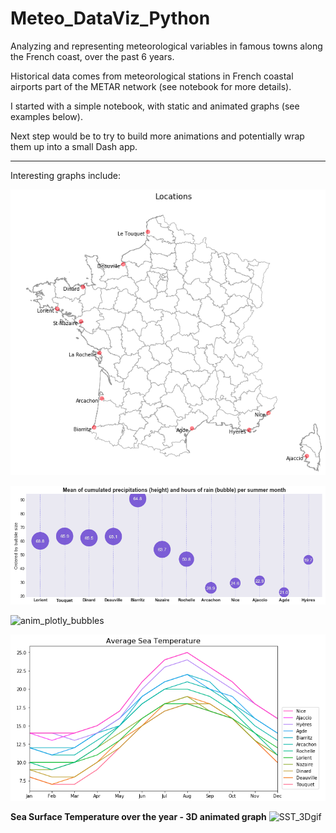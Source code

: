 # Meteo_DataViz_Python
Analyzing and representing meteorological variables in famous towns along the French coast, over the past 6 years.

Historical data comes from meteorological stations in French coastal airports part of the METAR network (see notebook for more details).

I started with a simple notebook, with static and animated graphs (see examples below).

Next step would be to try to build more animations and potentially wrap them up into a small Dash app.

---

Interesting graphs include:

![Cities](Plots/1.png)

![static_bubbles](Plots/2.png)  

![anim_plotly_bubbles](Plots/plotly_bubbles.gif)

![SST_2Dlines](Plots/4.png)
  
**Sea Surface Temperature over the year - 3D animated graph**
![SST_3Dgif](Plots/sst_animation.gif)
